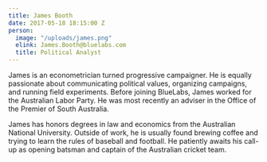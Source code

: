 ```yaml
---
title: James Booth
date: 2017-05-18 18:15:00 Z
person:
  image: "/uploads/james.png"
  elink: James.Booth@bluelabs.com
  title: Political Analyst
---
```


​James is an econometrician turned progressive campaigner. He is equally passionate about communicating political values, organizing campaigns, and running field experiments. Before joining BlueLabs, James worked for the Australian Labor Party. He was most recently an adviser in the Office of the Premier of South Australia.

James has honors degrees in law and economics from the Australian National University. Outside of work, he is usually found brewing coffee and trying to learn the rules of baseball and football. He patiently awaits his call-up as opening batsman and captain of the Australian cricket team.
